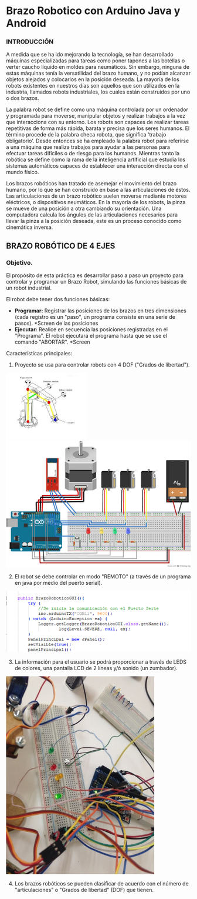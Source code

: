 # Brazo Robotico con Arduino Java y Android

### INTRODUCCIÓN
A medida que se ha ido mejorando la tecnología, se han desarrollado máquinas especializadas para tareas como poner tapones a las botellas o verter caucho líquido en moldes para neumáticos. Sin embargo, ninguna de estas máquinas tenía la versatilidad del brazo humano, y no podían alcanzar objetos alejados y colocarlos en la posición deseada. La mayoría de los robots existentes en nuestros días son aquellos que son utilizados en la industria, llamados robots industriales, los cuales están construidos por uno o dos brazos. 

La palabra robot se define como una máquina controlada por un ordenador y programada para moverse, manipular objetos y realizar trabajos a la vez que interacciona con su entorno. Los robots son capaces de realizar tareas repetitivas de forma más rápida, barata y precisa que los seres humanos. El término procede de la palabra checa robota, que significa 'trabajo obligatorio'. Desde entonces se ha empleado la palabra robot para referirse a una máquina que realiza trabajos para ayudar a las personas para efectuar tareas difíciles o de riesgo para los humanos. Mientras tanto la robótica se define como la rama  de la inteligencia artificial que estudia los sistemas automáticos capaces de establecer una interacción directa con el mundo físico.

Los brazos robóticos han tratado de asemejar el movimiento del brazo humano, por lo que se han construido en base a las articulaciones de éstos. Las articulaciones de un brazo robótico suelen moverse mediante motores eléctricos, o dispositivos neumáticos. En la mayoría de los robots, la pinza se mueve de una posición a otra cambiando su orientación. Una computadora calcula los ángulos de las articulaciones necesarios para llevar la pinza a la posición deseada, este es un proceso conocido como cinemática inversa.
 
## BRAZO ROBÓTICO DE 4 EJES

### Objetivo.
El propósito de esta práctica es desarrollar paso a paso un proyecto para controlar y programar un Brazo Robot, simulando las funciones básicas de un robot industrial.

El robot debe tener dos funciones básicas:
- **Programar:** Registrar las posiciones de los brazos en tres dimensiones (cada registro es un "paso", un programa consiste en una serie de pasos). *Screen de las posiciones
- **Ejecutar:** Realice en secuencia las posiciones registradas en el "Programa". El robot ejecutará el programa hasta que se use el comando "ABORTAR". *Screen

Características principales:
1. Proyecto se usa para controlar robots con 4 DOF ("Grados de libertad").

![Brazo](/images/1brazo.png "brazo")   ![Diagrama](/images/1diagrama.jpg "diagrama")

2. El robot se debe controlar en modo "REMOTO" (a través de un programa en java por medio del puerto serial).

![Codigo](/images/2codigo.png "codigo")

3. La información para el usuario se podrá proporcionar a través de LEDS de colores, una pantalla LCD de 2 líneas y/ó sonido (un zumbador).


![Leds](/images/3Leds.jpg "leds")

4. Los brazos robóticos se pueden clasificar de acuerdo con el número de "articulaciones" o "Grados de libertad" (DOF) que tienen.
